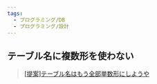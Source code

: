 ```yaml
---
tags:
  - プログラミング/DB
  - プログラミング/設計
---
```

## テーブル名に複数形を使わない

>[[提案]テーブル名はもう全部単数形にしようや](https://zenn.dev/sakura7/articles/cf438b35fcccb3)

